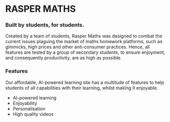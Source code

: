 # RASPER MATHS
### Built by students, for students.
Created by a team of students, Rasper Maths was designed to combat the current issues plaguing the market of maths homework platforms, such as gimmicks, high prices and other anti-consumer practices. Hence, all features are tested by a group of secondary students, to ensure enjoyment, and consequently productivity, are as high as possible.

### Features
Our affordable, AI-powered learning site has a multitude of features to help students of all capabilities with their learning, whilst making it enjoyable.
- AI-powered learning
- Enjoyability
- Personalisation
- High quality videos
